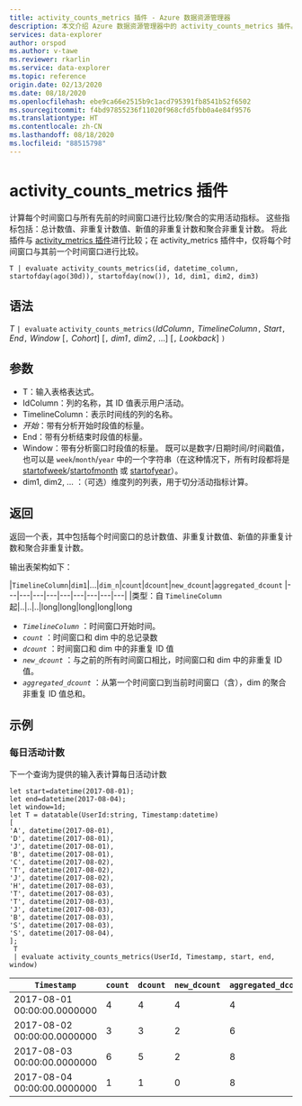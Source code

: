 ```yaml
---
title: activity_counts_metrics 插件 - Azure 数据资源管理器
description: 本文介绍 Azure 数据资源管理器中的 activity_counts_metrics 插件。
services: data-explorer
author: orspod
ms.author: v-tawe
ms.reviewer: rkarlin
ms.service: data-explorer
ms.topic: reference
origin.date: 02/13/2020
ms.date: 08/18/2020
ms.openlocfilehash: ebe9ca66e2515b9c1acd795391fb8541b52f6502
ms.sourcegitcommit: f4bd97855236f11020f968cfd5fbb0a4e84f9576
ms.translationtype: HT
ms.contentlocale: zh-CN
ms.lasthandoff: 08/18/2020
ms.locfileid: "88515798"
---
```

# <a name="activity_counts_metrics-plugin"></a>activity_counts_metrics 插件

计算每个时间窗口与所有先前的时间窗口进行比较/聚合的实用活动指标。 这些指标包括：总计数值、非重复计数值、新值的非重复计数和聚合非重复计数。 将此插件与 [activity_metrics 插件](activity-metrics-plugin.md)进行比较；在 activity_metrics 插件中，仅将每个时间窗口与其前一个时间窗口进行比较。

```kusto
T | evaluate activity_counts_metrics(id, datetime_column, startofday(ago(30d)), startofday(now()), 1d, dim1, dim2, dim3)
```

## <a name="syntax"></a>语法

*T* `| evaluate` `activity_counts_metrics(`*IdColumn*`,` *TimelineColumn*`,` *Start*`,` *End*`,` *Window* [`,` *Cohort*] [`,` *dim1*`,` *dim2*`,` ...] [`,` *Lookback*] `)`

## <a name="arguments"></a>参数

* T：输入表格表达式。
* IdColumn：列的名称，其 ID 值表示用户活动。 
* TimelineColumn：表示时间线的列的名称。
* *开始*：带有分析开始时段值的标量。
* End：带有分析结束时段值的标量。
* Window：带有分析窗口时段值的标量。 既可以是数字/日期时间/时间戳值，也可以是 `week`/`month`/`year` 中的一个字符串（在这种情况下，所有时段都将是 [startofweek](startofweekfunction.md)/[startofmonth](startofmonthfunction.md) 或 [startofyear](startofyearfunction.md)）。 
* dim1, dim2, ... ：（可选）维度列的列表，用于切分活动指标计算。

## <a name="returns"></a>返回

返回一个表，其中包括每个时间窗口的总计数值、非重复计数值、新值的非重复计数和聚合非重复计数。

输出表架构如下：

|`TimelineColumn`|`dim1`|...|`dim_n`|`count`|`dcount`|`new_dcount`|`aggregated_dcount`
|---|---|---|---|---|---|---|---|---|
|类型：自 `TimelineColumn` 起|..|..|..|long|long|long|long|long


* *`TimelineColumn`* ：时间窗口开始时间。
* *`count`* ：时间窗口和 dim 中的总记录数
* *`dcount`* ：时间窗口和 dim 中的非重复 ID 值
* *`new_dcount`* ：与之前的所有时间窗口相比，时间窗口和 dim 中的非重复 ID 值。 
* *`aggregated_dcount`* ：从第一个时间窗口到当前时间窗口（含），dim 的聚合非重复 ID 值总和。

## <a name="examples"></a>示例

### <a name="daily-activity-counts"></a>每日活动计数 

下一个查询为提供的输入表计算每日活动计数

<!-- csl: https://help.kusto.chinacloudapi.cn:443/Samples -->
```kusto
let start=datetime(2017-08-01);
let end=datetime(2017-08-04);
let window=1d;
let T = datatable(UserId:string, Timestamp:datetime)
[
'A', datetime(2017-08-01),
'D', datetime(2017-08-01), 
'J', datetime(2017-08-01),
'B', datetime(2017-08-01),
'C', datetime(2017-08-02),  
'T', datetime(2017-08-02),
'J', datetime(2017-08-02),
'H', datetime(2017-08-03),
'T', datetime(2017-08-03),
'T', datetime(2017-08-03),
'J', datetime(2017-08-03),
'B', datetime(2017-08-03),
'S', datetime(2017-08-03),
'S', datetime(2017-08-04),
];
 T 
 | evaluate activity_counts_metrics(UserId, Timestamp, start, end, window)
```

|`Timestamp`|`count`|`dcount`|`new_dcount`|`aggregated_dcount`|
|---|---|---|---|---|
|2017-08-01 00:00:00.0000000|4|4|4|4|
|2017-08-02 00:00:00.0000000|3|3|2|6|
|2017-08-03 00:00:00.0000000|6|5|2|8|
|2017-08-04 00:00:00.0000000|1|1|0|8|


